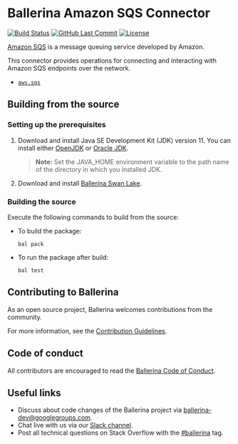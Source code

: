 # Ballerina Amazon SQS Connector

[![Build Status](https://travis-ci.org/ballerina-platform/module-ballerinax-aws.sqs.svg?branch=master)](https://travis-ci.org/ballerina-platform/module-ballerinax-aws.sqs)
[![GitHub Last Commit](https://img.shields.io/github/last-commit/ballerina-platform/module-ballerinax-aws.sqs.svg)](https://github.com/ballerina-platform/module-ballerinax-aws.sqs/commits/master)
[![License](https://img.shields.io/badge/License-Apache%202.0-blue.svg)](https://opensource.org/licenses/Apache-2.0)

[Amazon SQS](https://aws.amazon.com/sqs/) is a message queuing service developed by Amazon.

This connector provides operations for connecting and interacting with Amazon SQS endpoints over the network. 

- [`aws.sqs`](sqs/Module.md)

## Building from the source
### Setting up the prerequisites

1. Download and install Java SE Development Kit (JDK) version 11. You can install either [OpenJDK](https://adoptopenjdk.net/) or [Oracle JDK](https://www.oracle.com/java/technologies/javase-jdk11-downloads.html).

    > **Note:** Set the JAVA_HOME environment variable to the path name of the directory in which you installed JDK.

2. Download and install [Ballerina Swan Lake](https://ballerina.io/). 

### Building the source
Execute the following commands to build from the source:

* To build the package:
    ```    
    bal pack
    ```
* To run the package after build:
    ```
    bal test
    ```
## Contributing to Ballerina
As an open source project, Ballerina welcomes contributions from the community. 

For more information, see the [Contribution Guidelines](https://github.com/ballerina-platform/ballerina-lang/blob/master/CONTRIBUTING.md).

## Code of conduct
All contributors are encouraged to read the [Ballerina Code of Conduct](https://ballerina.io/code-of-conduct).

## Useful links
* Discuss about code changes of the Ballerina project via [ballerina-dev@googlegroups.com](mailto:ballerina-dev@googlegroups.com).
* Chat live with us via our [Slack channel](https://ballerina.io/community/slack/).
* Post all technical questions on Stack Overflow with the [#ballerina](https://stackoverflow.com/questions/tagged/ballerina) tag.
